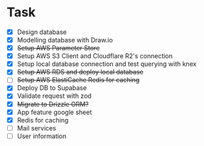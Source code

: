 # Task

- [x] Design database
- [x] Modelling database with Draw.io
- [x] ~~Setup AWS Parameter Store~~
- [x] Setup AWS S3 Client and Cloudflare R2's connection
- [x] Setup local database connection and test querying with knex
- [x] ~~Setup AWS RDS and deploy local database~~
- [ ] ~~Setup AWS ElastiCache Redis for caching~~
- [x] Deploy DB to Supabase
- [x] Validate request with zod
- [x] ~~Migrate to Drizzle ORM?~~
- [x] App feature google sheet
- [x] Redis for caching
- [ ] Mail services
- [ ] User information